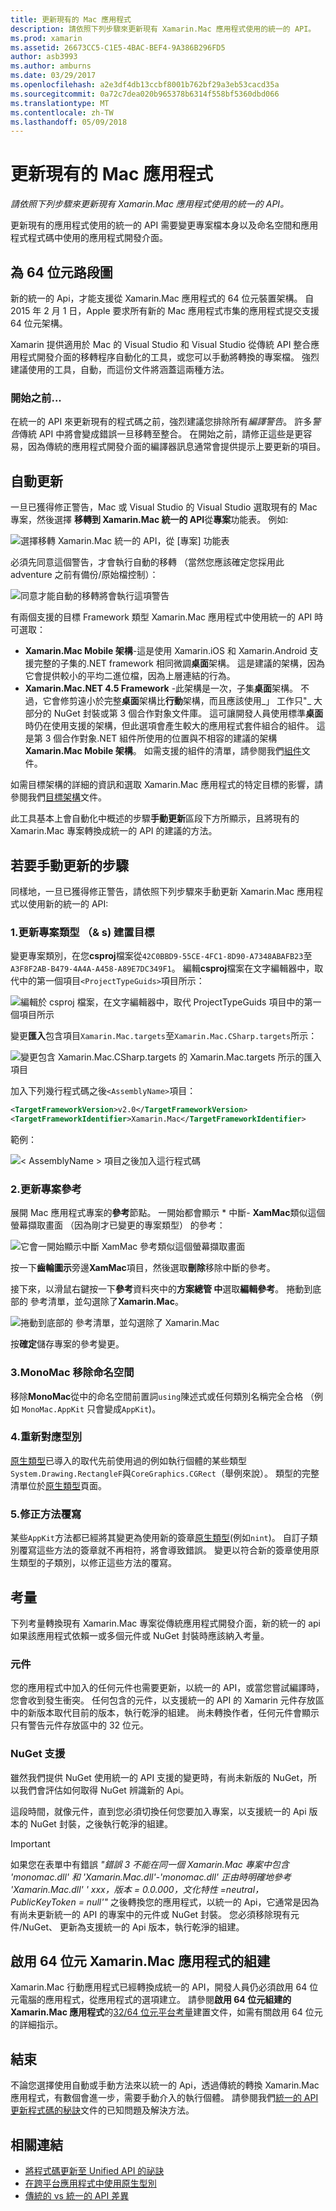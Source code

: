 ```yaml
---
title: 更新現有的 Mac 應用程式
description: 請依照下列步驟來更新現有 Xamarin.Mac 應用程式使用的統一的 API。
ms.prod: xamarin
ms.assetid: 26673CC5-C1E5-4BAC-BEF4-9A386B296FD5
author: asb3993
ms.author: amburns
ms.date: 03/29/2017
ms.openlocfilehash: a2e3df4db13ccbf8001b762bf29a3eb53cacd35a
ms.sourcegitcommit: 0a72c7dea020b965378b6314f558bf5360dbd066
ms.translationtype: MT
ms.contentlocale: zh-TW
ms.lasthandoff: 05/09/2018
---
```

# <a name="updating-existing-mac-apps"></a>更新現有的 Mac 應用程式

_請依照下列步驟來更新現有 Xamarin.Mac 應用程式使用的統一的 API。_

更新現有的應用程式使用的統一的 API 需要變更專案檔本身以及命名空間和應用程式程式碼中使用的應用程式開發介面。

## <a name="the-road-to-64-bits"></a>為 64 位元路段圖

新的統一的 Api，才能支援從 Xamarin.Mac 應用程式的 64 位元裝置架構。 自 2015 年 2 月 1 日，Apple 要求所有新的 Mac 應用程式市集的應用程式提交支援 64 位元架構。

Xamarin 提供適用於 Mac 的 Visual Studio 和 Visual Studio 從傳統 API 整合應用程式開發介面的移轉程序自動化的工具，或您可以手動將轉換的專案檔。 強烈建議使用的工具，自動，而這份文件將涵蓋這兩種方法。

### <a name="before-you-start"></a>開始之前...

在統一的 API 來更新現有的程式碼之前，強烈建議您排除所有*編譯警告*。 許多*警告*傳統 API 中將會變成錯誤一旦移轉至整合。 在開始之前，請修正這些是更容易，因為傳統的應用程式開發介面的編譯器訊息通常會提供提示上要更新的項目。

## <a name="automated-updating"></a>自動更新

一旦已獲得修正警告，Mac 或 Visual Studio 的 Visual Studio 選取現有的 Mac 專案，然後選擇 **移轉到 Xamarin.Mac 統一的 API**從**專案**功能表。 例如: 

![](updating-mac-apps-images/beta-tool1.png "選擇移轉 Xamarin.Mac 統一的 API，從 [專案] 功能表")

必須先同意這個警告，才會執行自動的移轉 （當然您應該確定您採用此 adventure 之前有備份/原始檔控制）：

![](updating-mac-apps-images/migrate01.png "同意才能自動的移轉將會執行這項警告")

有兩個支援的目標 Framework 類型 Xamarin.Mac 應用程式中使用統一的 API 時可選取：

- **Xamarin.Mac Mobile 架構**-這是使用 Xamarin.iOS 和 Xamarin.Android 支援完整的子集的.NET framework 相同微調**桌面**架構。 這是建議的架構，因為它會提供較小的平均二進位檔，因為上層連結的行為。
- **Xamarin.Mac.NET 4.5 Framework** -此架構是一次，子集**桌面**架構。 不過，它會修剪遠小於完整**桌面**架構比**行動**架構，而且應該使用_」 工作只"_ 大部分的 NuGet 封裝或第 3 個合作對象文件庫。 這可讓開發人員使用標準**桌面**時仍在使用支援的架構，但此選項會產生較大的應用程式套件組合的組件。 這是第 3 個合作對象.NET 組件所使用的位置與不相容的建議的架構**Xamarin.Mac Mobile 架構**。 如需支援的組件的清單，請參閱我們[組件](~/cross-platform/internals/available-assemblies.md)文件。

如需目標架構的詳細的資訊和選取 Xamarin.Mac 應用程式的特定目標的影響，請參閱我們[目標架構](~/mac/platform/target-framework.md)文件。 

此工具基本上會自動化中概述的步驟**手動更新**區段下方所顯示，且將現有的 Xamarin.Mac 專案轉換成統一的 API 的建議的方法。

## <a name="steps-to-update-manually"></a>若要手動更新的步驟

同樣地，一旦已獲得修正警告，請依照下列步驟來手動更新 Xamarin.Mac 應用程式以使用新的統一的 API:

### <a name="1-update-project-type--build-target"></a>1.更新專案類型 （& s) 建置目標

變更專案類別，在您**csproj**檔案從`42C0BBD9-55CE-4FC1-8D90-A7348ABAFB23`至`A3F8F2AB-B479-4A4A-A458-A89E7DC349F1`。 編輯**csproj**檔案在文字編輯器中，取代中的第一個項目`<ProjectTypeGuids>`項目所示：

![](updating-mac-apps-images/csproj.png "編輯於 csproj 檔案，在文字編輯器中，取代 ProjectTypeGuids 項目中的第一個項目所示")

變更**匯入**包含項目`Xamarin.Mac.targets`至`Xamarin.Mac.CSharp.targets`所示：

![](updating-mac-apps-images/csproj2.png "變更包含 Xamarin.Mac.CSharp.targets 的 Xamarin.Mac.targets 所示的匯入項目")

加入下列幾行程式碼之後`<AssemblyName>`項目：

```xml
<TargetFrameworkVersion>v2.0</TargetFrameworkVersion>
<TargetFrameworkIdentifier>Xamarin.Mac</TargetFrameworkIdentifier>

```

範例：

![](updating-mac-apps-images/csproj3.png "< AssemblyName > 項目之後加入這行程式碼")

### <a name="2-update-project-references"></a>2.更新專案參考

展開 Mac 應用程式專案的**參考**節點。 一開始都會顯示 * 中斷- **XamMac**類似這個螢幕擷取畫面 （因為剛才已變更的專案類型） 的參考：

![](updating-mac-apps-images/references.png "它會一開始顯示中斷 XamMac 參考類似這個螢幕擷取畫面")

按一下**齒輪圖示**旁邊**XamMac**項目，然後選取**刪除**移除中斷的參考。

接下來，以滑鼠右鍵按一下**參考**資料夾中的**方案總管 中**選取**編輯參考**。 捲動到底部的 參考清單，並勾選除了**Xamarin.Mac**。

![](updating-mac-apps-images/references2.png "捲動到底部的 參考清單，並勾選除了 Xamarin.Mac")

按**確定**儲存專案的參考變更。

### <a name="3-remove-monomac-from-namespaces"></a>3.MonoMac 移除命名空間

移除**MonoMac**從中的命名空間前置詞`using`陳述式或任何類別名稱完全合格 （例如 `MonoMac.AppKit` 只會變成`AppKit`)。

### <a name="4-remap-types"></a>4.重新對應型別

[原生類型](~/cross-platform/macios/nativetypes.md)已導入的取代先前使用過的例如執行個體的某些類型`System.Drawing.RectangleF`與`CoreGraphics.CGRect`（舉例來說）。 類型的完整清單位於[原生類型](~/cross-platform/macios/nativetypes.md)頁面。

### <a name="5-fix-method-overrides"></a>5.修正方法覆寫

某些`AppKit`方法都已經將其變更為使用新的簽章[原生類型](~/cross-platform/macios/nativetypes.md)(例如`nint`)。 自訂子類別覆寫這些方法的簽章就不再相符，將會導致錯誤。 變更以符合新的簽章使用原生類型的子類別，以修正這些方法的覆寫。 

## <a name="considerations"></a>考量

下列考量轉換現有 Xamarin.Mac 專案從傳統應用程式開發介面，新的統一的 api 如果該應用程式依賴一或多個元件或 NuGet 封裝時應該納入考量。 

### <a name="components"></a>元件

您的應用程式中加入的任何元件也需要更新，以統一的 API，或當您嘗試編譯時，您會收到發生衝突。 任何包含的元件，以支援統一的 API 的 Xamarin 元件存放區中的新版本取代目前的版本，執行乾淨的組建。 尚未轉換作者，任何元件會顯示只有警告元件存放區中的 32 位元。

### <a name="nuget-support"></a>NuGet 支援

雖然我們提供 NuGet 使用統一的 API 支援的變更時，有尚未新版的 NuGet，所以我們會評估如何取得 NuGet 辨識新的 Api。 

這段時間，就像元件，直到您必須切換任何您要加入專案，以支援統一的 Api 版本的 NuGet 封裝，之後執行乾淨的組建。

> [!IMPORTANT]
> 如果您在表單中有錯誤 _"錯誤 3 不能在同一個 Xamarin.Mac 專案中包含 'monomac.dll' 和 'Xamarin.Mac.dll'-'monomac.dll' 正由時明確地參考 'Xamarin.Mac.dll' ' xxx，版本 = 0.0.000，文化特性 =neutral，PublicKeyToken = null'"_ 之後轉換您的應用程式，以統一的 Api，它通常是因為有尚未更新統一的 API 的專案中的元件或 NuGet 封裝。 您必須移除現有元件/NuGet、 更新為支援統一的 Api 版本，執行乾淨的組建。

## <a name="enabling-64-bit-builds-of-xamarinmac-apps"></a>啟用 64 位元 Xamarin.Mac 應用程式的組建

Xamarin.Mac 行動應用程式已經轉換成統一的 API，開發人員仍必須啟用 64 位元電腦的應用程式，從應用程式的選項建立。 請參閱**啟用 64 位元組建的 Xamarin.Mac 應用程式**的[32/64 位元平台考量](~/cross-platform/macios/32-and-64/index.md)建置文件，如需有關啟用 64 位元的詳細指示。
    
## <a name="finishing-up"></a>結束

不論您選擇使用自動或手動方法來以統一的 Api，透過傳統的轉換 Xamarin.Mac 應用程式，有數個會進一步，需要手動介入的執行個體。 請參閱我們[統一的 API 更新程式碼的秘訣](~/cross-platform/macios/unified/updating-tips.md)文件的已知問題及解決方法。

## <a name="related-links"></a>相關連結

- [將程式碼更新至 Unified API 的祕訣](~/cross-platform/macios/unified/updating-tips.md)
- [在跨平台應用程式中使用原生型別](~/cross-platform/macios/native-types-cross-platform.md)
- [傳統的 vs 統一的 API 差異](https://developer.xamarin.com/releases/ios/api_changes/classic-vs-unified-8.6.0/)
